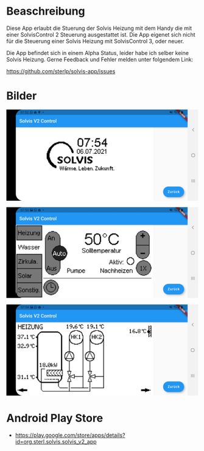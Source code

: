 # Beaschreibung

Diese App erlaubt die Stuerung der Solvis Heizung mit dem Handy die mit einer SolvisControl 2 Steuerung ausgestattet ist. Die App eigenet sich nicht für die Steuerung einer Solvis Heizung mit SolvisControl 3, oder neuer.

Die App befindet sich in einem Alpha Status, leider habe ich selber keine Solvis Heizung. Gerne Feedback und Fehler melden unter folgendem Link:

https://github.com/sterlp/solvis-app/issues

# Bilder

![Home](https://github.com/sterlp/solvis-app/blob/master/solvis_v2_app/resources/Screenshot_20210706-075206.jpg)

![Wasser](https://github.com/sterlp/solvis-app/blob/master/solvis_v2_app/resources/Screenshot_20210706-075327.jpg)

![Heizung](https://github.com/sterlp/solvis-app/blob/master/solvis_v2_app/resources/Screenshot_20210706-075455.jpg)


# Android Play Store

- https://play.google.com/store/apps/details?id=org.sterl.solvis.solvis_v2_app
